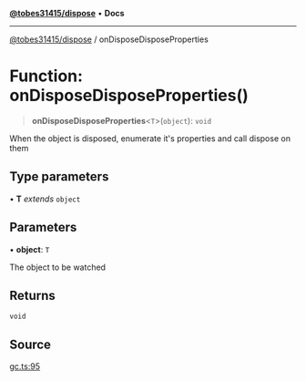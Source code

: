 [**@tobes31415/dispose**](../README.md) • **Docs**

***

[@tobes31415/dispose](../globals.md) / onDisposeDisposeProperties

# Function: onDisposeDisposeProperties()

> **onDisposeDisposeProperties**\<`T`\>(`object`): `void`

When the object is disposed, enumerate it's properties and call dispose on them

## Type parameters

• **T** *extends* `object`

## Parameters

• **object**: `T`

The object to be watched

## Returns

`void`

## Source

[gc.ts:95](https://github.com/tobes31415/dispose/blob/8b821ba54eb1fd6736de9a4ab9b915563840a838/src/gc.ts#L95)
